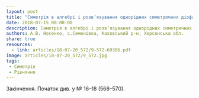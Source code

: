 ```yaml
---
layout: post
title: "Симетрія в алгебрі і розв’язування однорідних симетричних діофантових рівнянь четвертого степеня і не тільки"
date: 2018-07-15 08:00:00
description: Симетрія в алгебрі і розв’язування однорідних симетричних діофантових рівнянь четвертого степеня і не тільки
authors: А.В. Носенко, с.Семенівка, Каховський р-н, Херсонська обл.
share: true
resources:
  - link: articles/18-07-20_572/9-572-69306.pdf
image: articles/18-07-20_572/9_572.jpg
tags:
 - Симетрія
 - Рівняння
---
```


Закінчення. Початок див. у № 16–18 (568–570).
